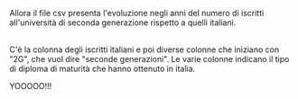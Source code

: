 Allora il file csv presenta l'evoluzione negli anni del numero di iscritti all'università di seconda generazione rispetto a quelli italiani. <br> <br>

C'è la colonna degli iscritti italiani e poi diverse colonne che iniziano con "2G", che vuol dire "seconde generazioni". Le varie colonne indicano il tipo di diploma di maturità che hanno ottenuto in italia.


YOOOOO!!!
